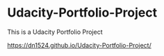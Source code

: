 # Udacity-Portfolio-Project
This is a Udacity Portfolio Project


https://dn1524.github.io/Udacity-Portfolio-Project/
